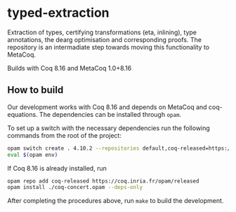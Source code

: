 # typed-extraction

Extraction of types, certifying transformations (eta, inlining), type annotations, the dearg optimisation and corresponding proofs.
The repository is an intermadiate step towards moving this functionality to MetaCoq.

Builds with Coq 8.16 and MetaCoq 1.0+8.16

## How to build

Our development works with Coq 8.16 and depends on MetaCoq and coq-equations.
The dependencies can be installed through `opam`.

To set up a switch with the necessary dependencies run the following commands from the root of the project:

```bash
opam switch create . 4.10.2 --repositories default,coq-released=https://coq.inria.fr/opam/released --deps-only
eval $(opam env)
```

If Coq 8.16 is already installed, run

```bash
opam repo add coq-released https://coq.inria.fr/opam/released
opam install ./coq-concert.opam --deps-only
```

After completing the procedures above, run `make` to build the development.
